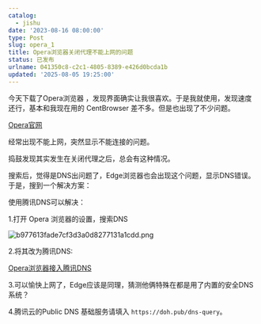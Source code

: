 ```yaml
---
catalog:
  - jishu
date: '2023-08-16 08:00:00'
type: Post
slug: opera_1
title: Opera浏览器关闭代理不能上网的问题
status: 已发布
urlname: 041350c8-c2c1-4805-8389-e426d0bcda1b
updated: '2025-08-05 19:25:00'
---
```


今天下载了Opera浏览器 ，发现界面确实让我很喜欢。于是我就使用，发现速度还行，基本和我现在用的 CentBrowser 差不多。但是也出现了不少问题。


[Opera官网](https://www.opera.com/zh-cn)


经常出现不能上网，突然显示不能连接的问题。


捣鼓发现其实发生在关闭代理之后，总会有这种情况。


搜索后，觉得是DNS出问题了，Edge浏览器也会出现这个问题，显示DNS错误。于是，搜到一个解决方案：


使用腾讯DNS可以解决：


1.打开 Opera 浏览器的设置，搜索DNS


![b977613fade7cf3d3a0d8277131a1cdd.png](https://main.qcloudimg.com/raw/b977613fade7cf3d3a0d8277131a1cdd.png)


2.将其改为腾讯DNS:


[Opera浏览器接入腾讯DNS](https://docs.dnspod.cn/public-dns/opera-public-dns/#:~:text=%E6%9C%AC%E6%96%87%E6%A1%A3%E6%8C%87%E5%AF%BC%E6%82%A8%E5%A6%82%E4%BD%95%E5%9C%A8%20Opera%20%E6%B5%8F%E8%A7%88%E5%99%A8%E4%B8%AD%E6%8E%A5%E5%85%A5%20Public%20DNS%20%E3%80%82%20%E6%93%8D%E4%BD%9C%E6%8C%87%E5%8D%97%20%E6%93%8D%E4%BD%9C%E6%AD%A5%E9%AA%A4,%E5%9C%A8%20Opera%20%E6%B5%8F%E8%A7%88%E5%99%A8%E5%9C%B0%E5%9D%80%E6%A0%8F%E4%B8%AD%EF%BC%8C%E8%BE%93%E5%85%A5%20opera%3A%2F%2Fsettings%20%E5%B9%B6%E5%9B%9E%E8%BD%A6%2C%E8%BF%9B%E5%85%A5%E5%B8%B8%E8%A7%84%E8%AE%BE%E7%BD%AE%E9%A1%B5%E9%9D%A2%E3%80%82%20%E5%B9%B6%E5%9C%A8%E6%90%9C%E7%B4%A2%E6%A1%86%E4%B8%AD%E8%BE%93%E5%85%A5%20DNS-over-HTTPS%20%E8%BF%9B%E8%A1%8C%E6%9F%A5%E6%89%BE%E3%80%82)


3.可以愉快上网了，Edge应该是同理，猜测他俩特殊在都是用了内置的安全DNS系统？


4.腾讯云的Public DNS 基础服务请填入 `https://doh.pub/dns-query`。

